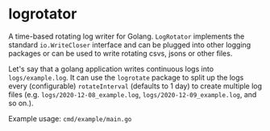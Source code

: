 # logrotator

A time-based rotating log writer for Golang. 
`LogRotator` implements the standard `io.WriteCloser` interface and can be plugged into other logging packages or can be used to write rotating csvs, jsons or other files. 

Let's say that a golang application writes continuous logs into `logs/example.log`. 
It can use the `logrotate` package to split up the logs every (configurable) `rotateInterval` (defaults to 1 day) to create 
multiple log files (e.g. `logs/2020-12-08_example.log`, `logs/2020-12-09_example.log`, and so on.).

Example usage: `cmd/example/main.go`